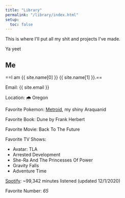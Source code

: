 ```yaml
---
title: "Library"
permalink: "/library/index.html"
setup:
  toc: false
---
```


This is where I'll put all my shit and projects I've made.

Ya yeet


## Me

==I am {{ site.name[0] }} {{ site.name[1] }}.==

Email: {{ site.email }}

Location: 🌧 ️Oregon

Favorite Pokemon: <a class="internal" href="/pokemon">Metroid</a>, my shiny Araquanid

Favorite Book: Dune by Frank Herbert

Favorite Movie: Back To The Future

Favorite TV Shows:

- Avatar: TLA
- Arrested Development
- She-Ra And The Princesses Of Power
- Gravity Falls
- Adventure Time

[Spotify](https://open.spotify.com/playlist/1u6D5NJ3MOzLeXZU3B6MU1?si=8ef03bee2c48407b): ~99,342 minutes listened (updated 12/1/2020)

Favorite Number: <i class="65">65</i>
